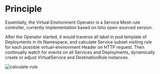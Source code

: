 # Principle

Essentially, the Virtual Environment Operator is a Service Mesh rule controller, currently implementation based on Istio open-sourced version.

After the Operator started, it would traverse all label in pod template of Deployments in its Namespace, and calculate Service subset visiting rule for each possible virtual-environment Header on HTTP request. Then continually watch for events on all Services and Deployments, dynamically create or adjust VirtualService and DestinationRule instances.

![calculate-rule](https://virtual-environment.oss-cn-zhangjiakou.aliyuncs.com/image/calculate-rule-en-us.jpg)
